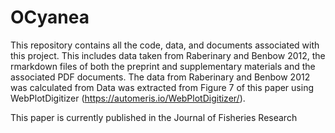 # OCyanea
This repository contains all the code, data, and documents associated with this project. This includes data taken from Raberinary and Benbow 2012, the rmarkdown files of both the preprint and supplementary materials and the associated PDF documents. The data from Raberinary and Benbow 2012 was calculated from Data was extracted from Figure 7 of this paper using WebPlotDigitizer (https://automeris.io/WebPlotDigitizer/).

This paper is currently published in the Journal of Fisheries Research
